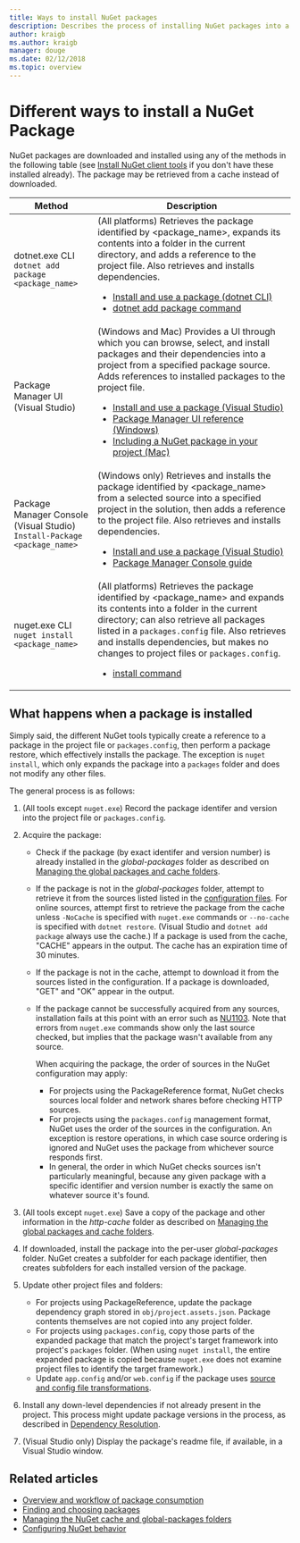 ```yaml
---
title: Ways to install NuGet packages
description: Describes the process of installing NuGet packages into a project, including what happens on disk and to applicable project files.
author: kraigb
ms.author: kraigb
manager: douge
ms.date: 02/12/2018
ms.topic: overview
---
```


# Different ways to install a NuGet Package

NuGet packages are downloaded and installed using any of the methods in the following table (see [Install NuGet client tools](../install-nuget-client-tools.md) if you don't have these installed already). The package may be retrieved from a cache instead of downloaded.

| Method | Description |
| --- | --- |
| dotnet.exe CLI<br/>`dotnet add package <package_name>` | (All platforms) Retrieves the package identified by \<package_name\>, expands its contents into a folder in the current directory, and adds a reference to the project file. Also retrieves and installs dependencies.<ul><li>[Install and use a package (dotnet CLI)](../quickstart/install-and-use-a-package-using-the-dotnet-cli.md)</li><li>[dotnet add package command](/dotnet/core/tools/dotnet-add-package)</li></ul> |
| Package Manager UI (Visual Studio) | (Windows and Mac) Provides a UI through which you can browse, select, and install packages and their dependencies into a project from a specified package source. Adds references to installed packages to the project file.<ul><li>[Install and use a package (Visual Studio)](../quickstart/install-and-use-a-package-in-visual-studio.md)</li><li>[Package Manager UI reference (Windows)](../tools/package-manager-ui.md)</li><li>[Including a NuGet package in your project (Mac)](/visualstudio/mac/nuget-walkthrough)</li></ul> |
| Package Manager Console (Visual Studio)<br/>`Install-Package <package_name>` | (Windows only) Retrieves and installs the package identified by \<package_name\> from a selected source into a specified project in the solution, then adds a reference to the project file. Also retrieves and installs dependencies.<ul><li>[Install and use a package (Visual Studio)](../quickstart/install-and-use-a-package-in-visual-studio.md)</li><li>[Package Manager Console guide](../tools/package-manager-console.md)</li></ul> |
| nuget.exe CLI<br/>`nuget install <package_name>` | (All platforms) Retrieves the package identified by \<package_name\> and expands its contents into a folder in the current directory; can also retrieve all packages listed in a `packages.config` file. Also retrieves and installs dependencies, but makes no changes to project files or `packages.config`.<ul><li>[install command](../tools/cli-ref-install.md)</li></ul> |

## What happens when a package is installed

Simply said, the different NuGet tools typically create a reference to a package in the project file or `packages.config`, then perform a package restore, which effectively installs the package. The exception is `nuget install`, which only expands the package into a `packages` folder and does not modify any other files.

The general process is as follows:

1. (All tools except `nuget.exe`) Record the package identifer and version into the project file or `packages.config`.

2. Acquire the package:
   - Check if the package (by exact identifer and version number) is already installed in the *global-packages* folder as described on [Managing the global packages and cache folders](managing-the-global-packages-and-cache-folders.md).

   - If the package is not in the *global-packages* folder, attempt to retrieve it from the sources listed listed in the [configuration files](Configuring-NuGet-Behavior.md). For online sources, attempt first to retrieve the package from the cache unless `-NoCache` is specified with `nuget.exe` commands or `--no-cache` is specified with `dotnet restore`. (Visual Studio and `dotnet add package` always use the cache.) If a package is used from the cache, "CACHE" appears in the output. The cache has an expiration time of 30 minutes.

   - If the package is not in the cache, attempt to download it from the sources listed in the configuration. If a package is downloaded, "GET" and "OK" appear in the output.

   - If the package cannot be successfully acquired from any sources, installation fails at this point with an error such as [NU1103](../reference/errors-and-warnings.md#nu1103). Note that errors from `nuget.exe` commands show only the last source checked, but implies that the package wasn't available from any source.

     When acquiring the package, the order of sources in the NuGet configuration may apply:
     - For projects using the PackageReference format, NuGet checks sources local folder and network shares before checking HTTP sources.
     - For projects using the `packages.config` management format, NuGet uses the order of the sources in the configuration. An exception is restore operations, in which case source ordering is ignored and NuGet uses the package from whichever source responds first.
     - In general, the order in which NuGet checks sources isn't particularly meaningful, because any given package with a specific identifier and version number is exactly the same on whatever source it's found.

3. (All tools except `nuget.exe`) Save a copy of the package and other information in the *http-cache* folder as described on [Managing the global packages and cache folders](managing-the-global-packages-and-cache-folders.md).

4. If downloaded, install the package into the per-user *global-packages* folder. NuGet creates a subfolder for each package identifier, then creates subfolders for each installed version of the package.

5. Update other project files and folders:

    - For projects using PackageReference, update the package dependency graph stored in `obj/project.assets.json`. Package contents themselves are not copied into any project folder.
    - For projects using `packages.config`, copy those parts of the expanded package that match the project's target framework into project's `packages` folder. (When using `nuget install`, the entire expanded package is copied because `nuget.exe` does not examine project files to identify the target framework.)
    - Update `app.config` and/or `web.config` if the package uses [source and config file transformations](../create-packages/source-and-config-file-transformations.md).

6. Install any down-level dependencies if not already present in the project. This process might update package versions in the process, as described in [Dependency Resolution](../consume-packages/dependency-resolution.md).

7. (Visual Studio only) Display the package's readme file, if available, in a Visual Studio window.

## Related articles

- [Overview and workflow of package consumption](../consume-packages/overview-and-workflow.md)
- [Finding and choosing packages](../consume-packages/finding-and-choosing-packages.md)
- [Managing the NuGet cache and global-packages folders](managing-the-global-packages-and-cache-folders.md)
- [Configuring NuGet behavior](../consume-packages/configuring-nuget-behavior.md)
